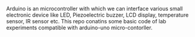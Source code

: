 Arduino is an microcontroller with which we can interface various small electronic device
like LED, Piezoelectric buzzer, LCD display, temperature sensor, IR sensor etc. This repo
conatins some basic code of lab experiments compatible with arduino-uno micro-contorller.
